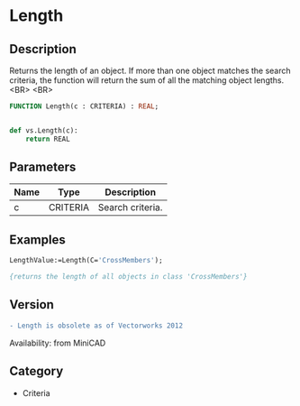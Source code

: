 # Length

## Description
Returns the length of an object. If more than one object matches the search criteria, the function will return the sum of all the matching object lengths.&lt;BR&gt;
&lt;BR&gt;


```pascal
FUNCTION Length(c : CRITERIA) : REAL;
```

```python

def vs.Length(c):
    return REAL
```

## Parameters
|Name|Type|Description|
|---|---|---|
|c|CRITERIA|Search criteria.|

## Examples
```pascal
LengthValue:=Length(C='CrossMembers');

{returns the length of all objects in class 'CrossMembers'}
```

## Version
```diff
- Length is obsolete as of Vectorworks 2012
```

Availability: from MiniCAD
## Category
* Criteria

